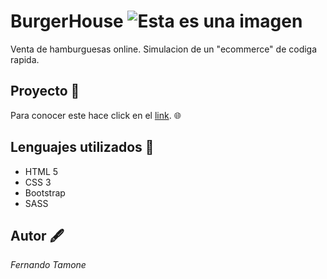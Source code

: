 # **BurgerHouse** ![Esta es una imagen](https://myoctocat.com/assets/images/base-octocat.svg)

Venta de hamburguesas online. Simulacion de un "ecommerce" de codiga rapida. 

## Proyecto 📁

Para conocer este hace click en el  [link](https://infocryptos2022.000webhostapp.com/index.html). :globe_with_meridians:



## Lenguajes utilizados 🧰

* HTML 5
* CSS 3
* Bootstrap
* SASS



## Autor 🖋️
*Fernando Tamone*

